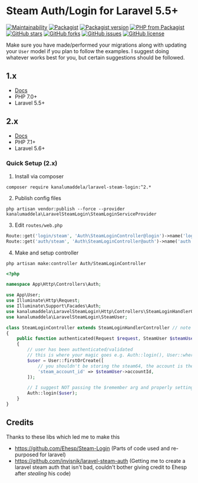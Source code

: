 # Steam Auth/Login for Laravel 5.5+

[![Maintainability](https://api.codeclimate.com/v1/badges/2c8a9db3372f9c080791/maintainability)](https://codeclimate.com/github/kanalumaddela/laravel-steam-login/maintainability)
[![Packagist](https://img.shields.io/packagist/dt/kanalumaddela/laravel-steam-login.svg?style=flat-square&maxAge=3600)](https://packagist.org/packages/kanalumaddela/laravel-steam-login)
[![Packagist version](https://img.shields.io/packagist/v/kanalumaddela/laravel-steam-login.svg?style=flat-square)](https://packagist.org/packages/kanalumaddela/laravel-steam-login)
[![PHP from Packagist](https://img.shields.io/packagist/php-v/kanalumaddela/laravel-steam-login.svg?style=flat-square)]()
[![GitHub stars](https://img.shields.io/github/stars/kanalumaddela/laravel-steam-login.svg?style=flat-square)](https://github.com/kanalumaddela/laravel-steam-login/stargazers)
[![GitHub forks](https://img.shields.io/github/forks/kanalumaddela/laravel-steam-login.svg?style=flat-square)](https://github.com/kanalumaddela/laravel-steam-login/network)
[![GitHub issues](https://img.shields.io/github/issues/kanalumaddela/laravel-steam-login.svg?style=flat-square)](https://github.com/kanalumaddela/laravel-steam-login/issues)
[![GitHub license](https://img.shields.io/github/license/kanalumaddela/laravel-steam-login.svg?style=flat-square)](https://github.com/kanalumaddela/laravel-steam-login/blob/master/LICENSE)

Make sure you have made/performed your migrations along with updating your `User` model if you plan to follow the examples. I suggest doing whatever works best for you, but certain suggestions should be followed.

## 1.x
- [Docs](https://github.com/kanalumaddela/laravel-steam-login/wiki/1.x)
- PHP 7.0+
- Laravel 5.5+

## 2.x
- [Docs](https://github.com/kanalumaddela/laravel-steam-login/wiki/2.x)
- PHP 7.1+
- Laravel 5.6+

### Quick Setup (2.x)
1. Install via composer
```
composer require kanalumaddela/laravel-steam-login:^2.*
```
2. Publish config files
```
php artisan vendor:publish --force --provider kanalumaddela\LaravelSteamLogin\SteamLoginServiceProvider
```
3. Edit `routes/web.php`
```php
Route::get('login/steam', 'Auth\SteamLoginController@login')->name('login.steam');
Route::get('auth/steam', 'Auth\SteamLoginController@auth')->name('auth.steam');
```
4. Make and setup controller
```
php artisan make:controller Auth/SteamLoginController
```
```php
<?php

namespace App\Http\Controllers\Auth;

use App\User;
use Illuminate\Http\Request;
use Illuminate\Support\Facades\Auth;
use kanalumaddela\LaravelSteamLogin\Http\Controllers\SteamLoginHandlerController;
use kanalumaddela\LaravelSteamLogin\SteamUser;

class SteamLoginController extends SteamLoginHandlerController // note im extending the controller included with this lib
{
    public function authenticated(Request $request, SteamUser $steamUser)
    {
        // user has been authenticated/validated
        // this is where your magic goes e.g. Auth::login(), User::where(), etc
        $user = User::firstOrCreate([
        	// you shouldn't be storing the steam64, the account is the true unique id for a person's steam account and isn't reliant on steam universe
        	'steam_account_id' => $steamUser->accountId,
        ]);

        // I suggest NOT passing the $remember arg and properly setting up a remember token system. Either be lazy and use $remember or be even lazier and make the session length very long.
        Auth::login($user);
    }
}
```

## Credits

Thanks to these libs which led me to make this
- https://github.com/Ehesp/Steam-Login (Parts of code used and re-purposed for laravel)
- https://github.com/invisnik/laravel-steam-auth (Getting me to create a laravel steam auth that isn't bad, couldn't bother giving credit to Ehesp after *stealing* his code)
